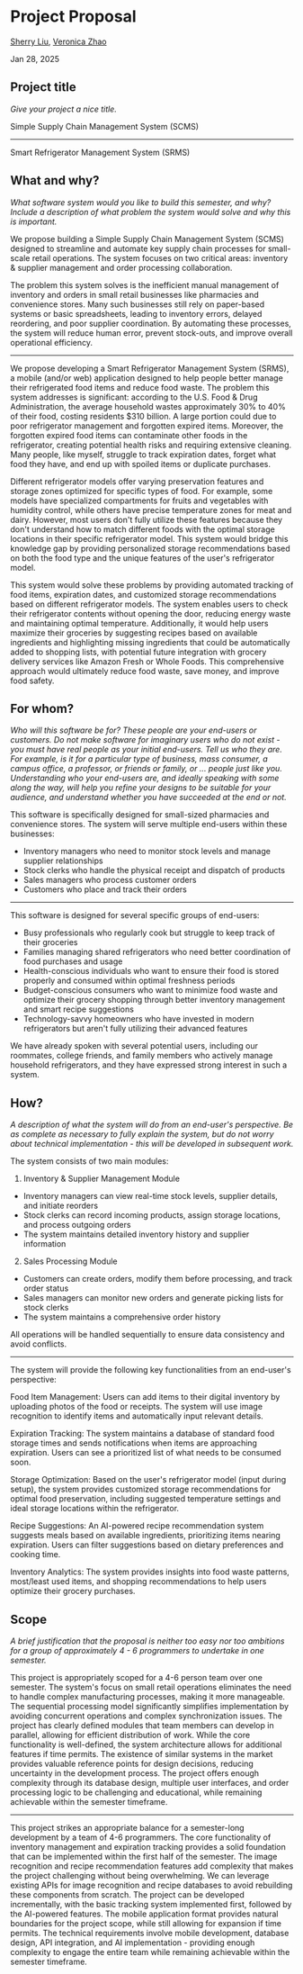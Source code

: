 # Project Proposal

[Sherry Liu](https://github.com/SherryKu), [Veronica Zhao](https://github.com/verozhao)

Jan 28, 2025

## Project title

*Give your project a nice title.*

Simple Supply Chain Management System (SCMS)

--------

Smart Refrigerator Management System (SRMS)

## What and why?

*What software system would you like to build this semester, and why? Include a description of what problem the system would solve and why this is important.*

We propose building a Simple Supply Chain Management System (SCMS) designed to streamline and automate key supply chain processes for small-scale retail operations. The system focuses on two critical areas: inventory & supplier management and order processing collaboration.

The problem this system solves is the inefficient manual management of inventory and orders in small retail businesses like pharmacies and convenience stores. Many such businesses still rely on paper-based systems or basic spreadsheets, leading to inventory errors, delayed reordering, and poor supplier coordination. By automating these processes, the system will reduce human error, prevent stock-outs, and improve overall operational efficiency.  


--------


We propose developing a Smart Refrigerator Management System (SRMS), a mobile (and/or web) application designed to help people better manage their refrigerated food items and reduce food waste. The problem this system addresses is significant: according to the U.S. Food & Drug Administration, the average household wastes approximately 30% to 40% of their food, costing residents $310 billion. A large portion could due to poor refrigerator management and forgotten expired items. Moreover, the forgotten expired food items can contaminate other foods in the refrigerator, creating potential health risks and requiring extensive cleaning. Many people, like myself, struggle to track expiration dates, forget what food they have, and end up with spoiled items or duplicate purchases.

Different refrigerator models offer varying preservation features and storage zones optimized for specific types of food. For example, some models have specialized compartments for fruits and vegetables with humidity control, while others have precise temperature zones for meat and dairy. However, most users don't fully utilize these features because they don't understand how to match different foods with the optimal storage locations in their specific refrigerator model. This system would bridge this knowledge gap by providing personalized storage recommendations based on both the food type and the unique features of the user's refrigerator model.

This system would solve these problems by providing automated tracking of food items, expiration dates, and customized storage recommendations based on different refrigerator models.  The system enables users to check their refrigerator contents without opening the door, reducing energy waste and maintaining optimal temperature. Additionally, it would help users maximize their groceries by suggesting recipes based on available ingredients and highlighting missing ingredients that could be automatically added to shopping lists, with potential future integration with grocery delivery services like Amazon Fresh or Whole Foods. This comprehensive approach would ultimately reduce food waste, save money, and improve food safety.

## For whom?

*Who will this software be for? These people are your end-users or customers. Do not make software for imaginary users who do not exist - you must have real people as your initial end-users. Tell us who they are. For example, is it for a particular type of business, mass consumer, a campus office, a professor, or friends or family, or ... people just like you. Understanding who your end-users are, and ideally speaking with some along the way, will help you refine your designs to be suitable for your audience, and understand whether you have succeeded at the end or not.*

This software is specifically designed for small-sized pharmacies and convenience stores. The system will serve multiple end-users within these businesses:

- Inventory managers who need to monitor stock levels and manage supplier relationships
- Stock clerks who handle the physical receipt and dispatch of products
- Sales managers who process customer orders
- Customers who place and track their orders


--------

This software is designed for several specific groups of end-users:

- Busy professionals who regularly cook but struggle to keep track of their groceries
- Families managing shared refrigerators who need better coordination of food purchases and usage
- Health-conscious individuals who want to ensure their food is stored properly and consumed within optimal freshness periods
- Budget-conscious consumers who want to minimize food waste and optimize their grocery shopping through better inventory management and smart recipe suggestions
- Technology-savvy homeowners who have invested in modern refrigerators but aren't fully utilizing their advanced features

We have already spoken with several potential users, including our roommates, college friends, and family members who actively manage household refrigerators, and they have expressed strong interest in such a system.

## How?

*A description of what the system will do from an end-user's perspective. Be as complete as necessary to fully explain the system, but do not worry about technical implementation - this will be developed in subsequent work.*

The system consists of two main modules:

1. Inventory & Supplier Management Module
- Inventory managers can view real-time stock levels, supplier details, and initiate reorders
- Stock clerks can record incoming products, assign storage locations, and process outgoing orders
- The system maintains detailed inventory history and supplier information


2. Sales Processing Module
- Customers can create orders, modify them before processing, and track order status
- Sales managers can monitor new orders and generate picking lists for stock clerks
- The system maintains a comprehensive order history

All operations will be handled sequentially to ensure data consistency and avoid conflicts.


--------
The system will provide the following key functionalities from an end-user's perspective:

Food Item Management: Users can add items to their digital inventory by uploading photos of the food or receipts. The system will use image recognition to identify items and automatically input relevant details.

Expiration Tracking: The system maintains a database of standard food storage times and sends notifications when items are approaching expiration. Users can see a prioritized list of what needs to be consumed soon.

Storage Optimization: Based on the user's refrigerator model (input during setup), the system provides customized storage recommendations for optimal food preservation, including suggested temperature settings and ideal storage locations within the refrigerator.

Recipe Suggestions: An AI-powered recipe recommendation system suggests meals based on available ingredients, prioritizing items nearing expiration. Users can filter suggestions based on dietary preferences and cooking time.

Inventory Analytics: The system provides insights into food waste patterns, most/least used items, and shopping recommendations to help users optimize their grocery purchases.

## Scope

*A brief justification that the proposal is neither too easy nor too ambitions for a group of approximately 4 - 6 programmers to undertake in one semester.*

This project is appropriately scoped for a 4-6 person team over one semester. The system's focus on small retail operations eliminates the need to handle complex manufacturing processes, making it more manageable. The sequential processing model significantly simplifies implementation by avoiding concurrent operations and complex synchronization issues. The project has clearly defined modules that team members can develop in parallel, allowing for efficient distribution of work. While the core functionality is well-defined, the system architecture allows for additional features if time permits. The existence of similar systems in the market provides valuable reference points for design decisions, reducing uncertainty in the development process. The project offers enough complexity through its database design, multiple user interfaces, and order processing logic to be challenging and educational, while remaining achievable within the semester timeframe.

--------


This project strikes an appropriate balance for a semester-long development by a team of 4-6 programmers. The core functionality of inventory management and expiration tracking provides a solid foundation that can be implemented within the first half of the semester. The image recognition and recipe recommendation features add complexity that makes the project challenging without being overwhelming. We can leverage existing APIs for image recognition and recipe databases to avoid rebuilding these components from scratch. The project can be developed incrementally, with the basic tracking system implemented first, followed by the AI-powered features. The mobile application format provides natural boundaries for the project scope, while still allowing for expansion if time permits. The technical requirements involve mobile development, database design, API integration, and AI implementation - providing enough complexity to engage the entire team while remaining achievable within the semester timeframe.

